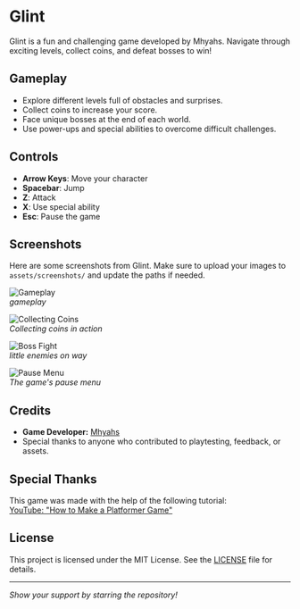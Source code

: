 # Glint

Glint is a fun and challenging game developed by Mhyahs. Navigate through exciting levels, collect coins, and defeat bosses to win!

## Gameplay

- Explore different levels full of obstacles and surprises.
- Collect coins to increase your score.
- Face unique bosses at the end of each world.
- Use power-ups and special abilities to overcome difficult challenges.

## Controls

- **Arrow Keys**: Move your character  
- **Spacebar**: Jump  
- **Z**: Attack  
- **X**: Use special ability  
- **Esc**: Pause the game  

## Screenshots

Here are some screenshots from Glint. Make sure to upload your images to `assets/screenshots/` and update the paths if needed.

![Gameplay](assets/screenshots/game_play.png)  
*gameplay*

![Collecting Coins](assets/screenshots/collecting_coins.png)  
*Collecting coins in action*

![Boss Fight](assets/screenshots/enemy.png)  
*little enemies on way*

![Pause Menu](assets/screenshots/pause_menu.png)  
*The game's pause menu*

## Credits

- **Game Developer:** [Mhyahs](https://github.com/Mhyahs)
- Special thanks to anyone who contributed to playtesting, feedback, or assets.

## Special Thanks

This game was made with the help of the following tutorial:  
[YouTube: "How to Make a Platformer Game"](https://youtu.be/LOhfqjmasi0?si=SZMFbYXbCzve5R71)

## License

This project is licensed under the MIT License. See the [LICENSE](LICENSE) file for details.

---

*Show your support by starring the repository!*
